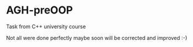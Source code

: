 # AGH-preOOP
Task from C++ university course

Not all were done perfectly maybe soon will be corrected and improved :-)
